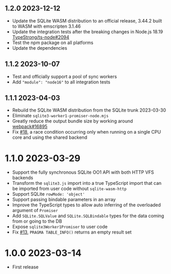 ## 1.2.0 2023-12-12

 - Update the SQLite WASM distribution to an official release, 3.44.2 built to WASM with emscripten 3.1.46
 - Update the integration tests after the breaking changes in Node.js 18.19 [TypeStrong/ts-node#2094](https://github.com/TypeStrong/ts-node/issues/2094)
 - Test the npm package on all platforms
 - Update the dependencies

## 1.1.2 2023-10-07

- Test and officially support a pool of sync workers
- Add `"module": "node16"` to all integration tests

## 1.1.1 2023-04-03

- Rebuild the SQLite WASM distribution from the SQLite trunk 2023-03-30
- Eliminate `sqlite3-worker1-promiser-node.mjs`
- Greatly reduce the output bundle size by working around [webpack#16895](https://github.com/webpack/webpack/issues/16895)
- Fix [#18](https://github.com/mmomtchev/sqlite-wasm-http/issues/18), a race condition occurring only when running on a single CPU core and using the shared backend

# 1.1.0 2023-03-29

- Support the fully synchronous SQLite OO1 API with both HTTP VFS backends
- Transform the `sqlite3.js` import into a true TypeScript import that can be imported from user code without `sqlite-wasm-http`
- Support SQLite `rowMode: 'object'`
- Support passing bindable parameters in an array
- Improve the TypeScript types to allow auto inferring of the overloaded argument of `Promiser`
- Add `SQLite.SQLValue` and `SQLite.SQLBindable` types for the data coming from or going to the DB
- Expose `sqlite3Worker1Promiser` to user code
- Fix [#13](https://github.com/mmomtchev/sqlite-wasm-http/issues/13), `PRAGMA TABLE_INFO()` returns an empty result set

# 1.0.0 2023-03-14

- First release

